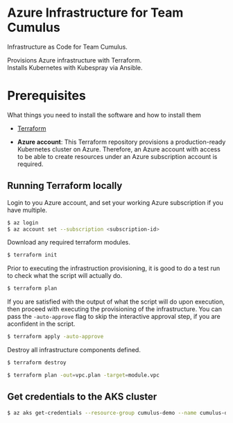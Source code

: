 # Azure Infrastructure for Team Cumulus

Infrastructure as Code for Team Cumulus.

Provisions Azure infrastructure with Terraform.  
Installs Kubernetes with Kubespray via Ansible.  



# Prerequisites
What things you need to install the software and how to install them

- [Terraform](https://www.terraform.io/downloads.html)

- **Azure account**: This Terraform repository provisions a production-ready Kubernetes cluster on Azure.
Therefore, an Azure account with access to be able to create resources under an Azure subscription account is required.


## Running Terraform locally

Login to you Azure account, and set your working Azure subscription if you have multiple.

```bash
$ az login
$ az account set --subscription <subscription-id>
```

Download any required terraform modules.

```bash
$ terraform init
```

Prior to executing the infrastruction provisioning, it is good to do a test run to check what the script will actually
do.

```bash
$ terraform plan
```

If you are satisfied with the output of what the script will do upon execution, then proceed with executing the
provisioning of the infrastructure.
You can pass the `-auto-approve` flag to skip the interactive approval step, if you are aconfident in the script.

```bash
$ terraform apply -auto-approve
```


Destroy all infrastructure components defined.
```bash
$ terraform destroy
```

```bash
$ terraform plan -out=vpc.plan -target=module.vpc
```


## Get credentials to the AKS cluster

```bash
$ az aks get-credentials --resource-group cumulus-demo --name cumulus-demo-k8s
```


